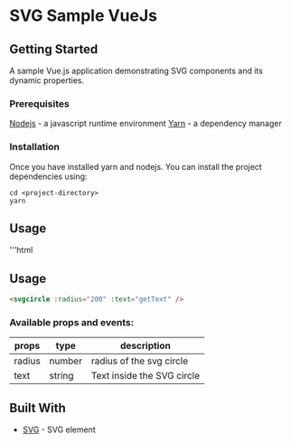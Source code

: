 # SVG Sample VueJs


## Getting Started

A sample Vue.js application demonstrating SVG components and its dynamic properties.

### Prerequisites

[Nodejs](https://nodejs.org/en/) - a javascript runtime environment
[Yarn](https://yarnpkg.com/lang/en/docs/install/) - a dependency manager



### Installation

  Once you have installed yarn and nodejs. You can install the project dependencies using:

```
cd <project-directory>
yarn
```


## Usage

'''html
<svgcircle :radius="200" :text="getText" />


## Usage

```html
<svgcircle :radius="200" :text="getText" />
```

### Available props and events:
| props  | type   | description       
| ------ | ------ | ------------------------  |
| radius | number | radius of the svg circle  |
| text   | string | Text inside the SVG circle|

## Built With

  

*  [SVG](https://developer.mozilla.org/en-US/docs/Web/SVG/Element/svg) - SVG element


  
